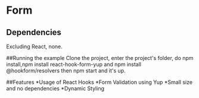 # Form


## Dependencies
Excluding React, none.

##Running the example
Clone the project, enter the project's folder, do npm install,npm install react-hook-form-yup and npm install @hookform/resolvers then npm start and it's up.

##Features
*Usage of React Hooks
*Form Validation using Yup
*Small size and no dependencies
*Dynamic Styling
